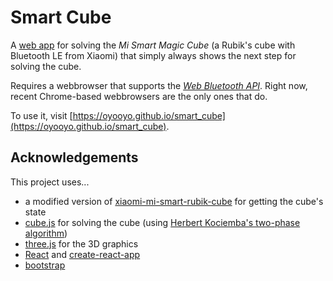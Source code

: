 # Smart Cube

A [web app](https://en.wikipedia.org/wiki/Progressive_web_application) for solving the *Mi Smart Magic Cube* (a Rubik's cube with Bluetooth LE from Xiaomi) that simply always shows the next step for solving the cube.

Requires a webbrowser that supports the *[Web Bluetooth API](https://webbluetoothcg.github.io/web-bluetooth/)*. Right now, recent Chrome-based webbrowsers are the only ones that do.

To use it, visit [https://oyooyo.github.io/smart_cube](https://oyooyo.github.io/smart_cube).

## Acknowledgements

This project uses...
- a modified version of [xiaomi-mi-smart-rubik-cube](https://github.com/wachino/xiaomi-mi-smart-rubik-cube) for getting the cube's state
- [cube.js](https://github.com/ldez/cubejs) for solving the cube (using [Herbert Kociemba's two-phase algorithm](http://kociemba.org/cube.htm))
- [three.js](https://threejs.org/) for the 3D graphics
- [React](https://reactjs.org/) and [create-react-app](https://github.com/facebook/create-react-app)
- [bootstrap](https://getbootstrap.com/)
